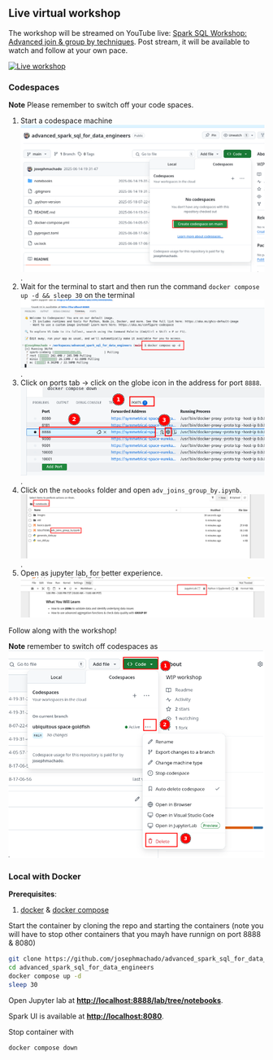 
## Live virtual workshop

The workshop will be streamed on YouTube live: [Spark SQL Workshop: Advanced join & group by techniques](https://www.youtube.com/live/OPBhvZOq7oo). Post stream, it will be available to watch and follow at your own pace.

[![Live workshop](https://img.youtube.com/vi/OPBhvZOq7oo/0.jpg)](https://www.youtube.com/live/OPBhvZOq7oo)

### Codespaces

**Note** Please remember to switch off your code spaces.

1. Start a codespace machine ![start code space](./assets/cs1.png).
2. Wait for the terminal to start and then run the command `docker compose up -d && sleep 30` on the terminal ![start containers](./assets/cs2.png).
3. Click on ports tab -> click on the globe icon in the address for port `8888`. ![Open Jupyter Notebook](./assets/cs3.png).
4. Click on the `notebooks` folder and open `adv_joins_group_by.ipynb`. ![Jupyter ](./assets/cs4.png).
5. Open as jupyter lab, for better experience. ![Jupyter Lab](./assets/cs5.png)

Follow along with the workshop!

**Note** remember to switch off codespaces as 
![Codespaces off](./assets/cs_delete.png)

### Local with Docker

**Prerequisites**:

1. [docker](https://docs.docker.com/engine/install/) & [docker compose](https://docs.docker.com/compose/)

Start the container by cloning the repo and starting the containers (note you will have to stop other containers that you mayh have runnign on port 8888 & 8080) 

```bash
git clone https://github.com/josephmachado/advanced_spark_sql_for_data_engineers.git
cd advanced_spark_sql_for_data_engineers
docker compose up -d
sleep 30
```

Open Jupyter lab at **[http://localhost:8888/lab/tree/notebooks](http://localhost:8888/lab/tree/notebooks)**.

Spark UI is available at **[http://localhost:8080](http://localhost:8080)**.

Stop container with

```bash
docker compose down
```
